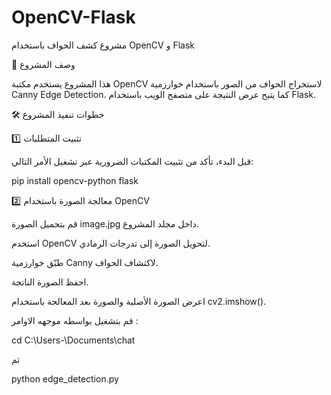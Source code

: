 # OpenCV-Flask
مشروع كشف الحواف باستخدام OpenCV و Flask

🎯 وصف المشروع

هذا المشروع يستخدم مكتبة OpenCV لاستخراج الحواف من الصور باستخدام خوارزمية Canny Edge Detection. كما يتيح عرض النتيجة على متصفح الويب باستخدام Flask.

🛠️ خطوات تنفيذ المشروع

1️⃣ تثبيت المتطلبات

قبل البدء، تأكد من تثبيت المكتبات الضرورية عبر تشغيل الأمر التالي:

pip install opencv-python flask

2️⃣ معالجة الصورة باستخدام OpenCV

قم بتحميل الصورة image.jpg داخل مجلد المشروع.

استخدم OpenCV لتحويل الصورة إلى تدرجات الرمادي.

طبّق خوارزمية Canny لاكتشاف الحواف.

احفظ الصورة الناتجة.

اعرض الصورة الأصلية والصورة بعد المعالجة باستخدام cv2.imshow().



قم بتشغيل  بواسطه موجهه الاوامر :

cd C:\Users\-\Documents\chat

ثم

python edge_detection.py



